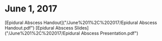 # June 1, 2017
[Epidural Abscess Handout]("/June%201%2C%202017/Epidural Abscess Handout.pdf")
[Epidural Abscess Slides]("/June%201%2C%202017/Epidural Abscess Presentation.pdf")
